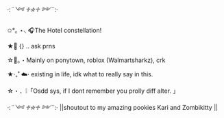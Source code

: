 ·:*¨༺ ♱✮♱ ༻¨*:·

✩°｡ ⋆⸜ 🎧The Hotel constellation!

★📎 {} .. ask prns

☆💬。・Mainly on ponytown, roblox (Walmartsharkz), crk

★‧₊˚ ☁️⋅ existing in life, idk what to really say in this.

☆・．❕「Osdd sys, if I dont remember you prolly diff alter. 」


·:*¨༺ ♱✮♱ ༻¨*:·
||shoutout to my amazing pookies Kari and Zombikitty ||
